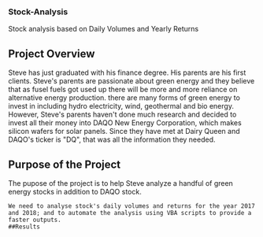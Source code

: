 ### Stock-Analysis
Stock analysis based on Daily Volumes and Yearly Returns
## Project Overview
Steve has just graduated with his finance degree. His parents are his first clients. Steve's parents are passionate about green energy and they believe that as fusel fuels got used up there will be more and more reliance on alternative energy production. there are many forms of green energy to invest in including hydro electricity, wind, geothermal and bio energy. However, Steve's parents haven't done much research and decided to invest all their money into DAQO New Energy Corporation, which makes silicon wafers for solar panels. Since they have met at Dairy Queen and DAQO's ticker is "DQ", that was all the information they needed. 
## Purpose of the Project
The pupose of the project is to help Steve analyze a handful of green energy stocks in addition to DAQO stock.
```
We need to analyse stock's daily volumes and returns for the year 2017 and 2018; and to automate the analysis using VBA scripts to provide a faster outputs.
##Results
